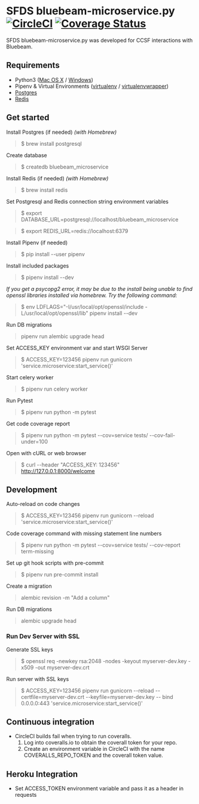 # SFDS bluebeam-microservice.py [![CircleCI](https://circleci.com/gh/SFDigitalServices/bluebeam-microservice.svg?style=svg)](https://circleci.com/gh/SFDigitalServices/bluebeam-microservice) [![Coverage Status](https://coveralls.io/repos/github/SFDigitalServices/bluebeam-microservice-py/badge.svg?branch=master)](https://coveralls.io/github/SFDigitalServices/bluebeam-microservice-py?branch=master)
SFDS bluebeam-microservice.py was developed for CCSF interactions with Bluebeam.

## Requirements
* Python3 
([Mac OS X](https://docs.python-guide.org/starting/install3/osx/) / [Windows](https://www.stuartellis.name/articles/python-development-windows/))
* Pipenv & Virtual Environments ([virtualenv](https://docs.python-guide.org/dev/virtualenvs/#virtualenvironments-ref) / [virtualenvwrapper](https://virtualenvwrapper.readthedocs.io/en/latest/))
* [Postgres](https://www.postgresql.org)
* [Redis](https://redis.io)

## Get started

Install Postgres (if needed)
*(with Homebrew)*
> $ brew install postgresql

Create database
> $ createdb bluebeam_microservice

Install Redis (if needed)
*(with Homebrew)*
> $ brew install redis

Set Postgresql and Redis connection string environment variables
> $ export DATABASE\_URL=postgresql://localhost/bluebeam\_microservice

> $ export REDIS_URL=redis://localhost:6379

Install Pipenv (if needed)
> $ pip install --user pipenv

Install included packages
> $ pipenv install --dev

*If you get a psycopg2 error, it may be due to the install being unable to find openssl libraries installed via homebrew.  Try the following command:*
> $ env LDFLAGS="-I/usr/local/opt/openssl/include -L/usr/local/opt/openssl/lib" pipenv install --dev

Run DB migrations
> pipenv run alembic upgrade head

Set ACCESS_KEY environment var and start WSGI Server
> $ ACCESS_KEY=123456 pipenv run gunicorn 'service.microservice:start_service()'

Start celery worker
> $ pipenv run celery worker

Run Pytest
> $ pipenv run python -m pytest

Get code coverage report
> $ pipenv run python -m pytest --cov=service tests/ --cov-fail-under=100

Open with cURL or web browser
> $ curl --header "ACCESS_KEY: 123456" http://127.0.0.1:8000/welcome

## Development 
Auto-reload on code changes
> $ ACCESS_KEY=123456 pipenv run gunicorn --reload 'service.microservice:start_service()'

Code coverage command with missing statement line numbers  
> $ pipenv run python -m pytest --cov=service tests/ --cov-report term-missing

Set up git hook scripts with pre-commit
> $ pipenv run pre-commit install

Create a migration
> alembic revision -m "Add a column"

Run DB migrations
> alembic upgrade head

### Run Dev Server with SSL
Generate SSL keys
> $ openssl req -newkey rsa:2048 -nodes -keyout myserver-dev.key -x509 -out myserver-dev.crt

Run server with SSL keys
> $ ACCESS_KEY=123456 pipenv run gunicorn --reload --certfile=myserver-dev.crt --keyfile=myserver-dev.key -- bind 0.0.0.0:443 'service.microservice:start_service()'

## Continuous integration
* CircleCI builds fail when trying to run coveralls.
    1. Log into coveralls.io to obtain the coverall token for your repo.
    2. Create an environment variable in CircleCI with the name COVERALLS_REPO_TOKEN and the coverall token value.

## Heroku Integration
* Set ACCESS_TOKEN environment variable and pass it as a header in requests
